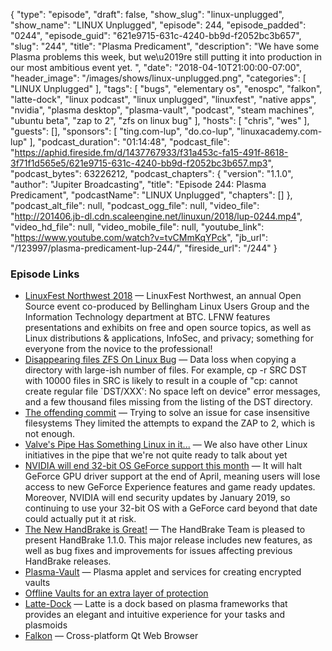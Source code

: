 {
  "type": "episode",
  "draft": false,
  "show_slug": "linux-unplugged",
  "show_name": "LINUX Unplugged",
  "episode": 244,
  "episode_padded": "0244",
  "episode_guid": "621e9715-631c-4240-bb9d-f2052bc3b657",
  "slug": "244",
  "title": "Plasma Predicament",
  "description": "We have some Plasma problems this week, but we\u2019re still putting it into production in our most ambitious event yet. ",
  "date": "2018-04-10T21:00:00-07:00",
  "header_image": "/images/shows/linux-unplugged.png",
  "categories": [
    "LINUX Unplugged"
  ],
  "tags": [
    "bugs",
    "elementary os",
    "enospc",
    "falkon",
    "latte-dock",
    "linux podcast",
    "linux unplugged",
    "linuxfest",
    "native apps",
    "nvidia",
    "plasma desktop",
    "plasma-vault",
    "podcast",
    "steam machines",
    "ubuntu beta",
    "zap to 2",
    "zfs on linux bug"
  ],
  "hosts": [
    "chris",
    "wes"
  ],
  "guests": [],
  "sponsors": [
    "ting.com-lup",
    "do.co-lup",
    "linuxacademy.com-lup"
  ],
  "podcast_duration": "01:14:48",
  "podcast_file": "https://aphid.fireside.fm/d/1437767933/f31a453c-fa15-491f-8618-3f71f1d565e5/621e9715-631c-4240-bb9d-f2052bc3b657.mp3",
  "podcast_bytes": 63226212,
  "podcast_chapters": {
    "version": "1.1.0",
    "author": "Jupiter Broadcasting",
    "title": "Episode 244: Plasma Predicament",
    "podcastName": "LINUX Unplugged",
    "chapters": []
  },
  "podcast_alt_file": null,
  "podcast_ogg_file": null,
  "video_file": "http://201406.jb-dl.cdn.scaleengine.net/linuxun/2018/lup-0244.mp4",
  "video_hd_file": null,
  "video_mobile_file": null,
  "youtube_link": "https://www.youtube.com/watch?v=tvCMmKqYPck",
  "jb_url": "/123997/plasma-predicament-lup-244/",
  "fireside_url": "/244"
}


### Episode Links

  * [LinuxFest Northwest 2018](https://linuxfestnorthwest.org/conferences/lfnw18 "LinuxFest Northwest 2018") — LinuxFest Northwest, an annual Open Source event co-produced by Bellingham Linux Users Group and the Information Technology department at BTC. LFNW features presentations and exhibits on free and open source topics, as well as Linux distributions & applications, InfoSec, and privacy; something for everyone from the novice to the professional!
  * [Disappearing files ZFS On Linux Bug](https://github.com/zfsonlinux/zfs/issues/7401 "Disappearing files ZFS On Linux Bug") — Data loss when copying a directory with large-ish number of files. For example, cp -r SRC DST with 10000 files in SRC is likely to result in a couple of "cp: cannot create regular file `DST/XXX': No space left on device" error messages, and a few thousand files missing from the listing of the DST directory. 
  * [The offending commit](https://github.com/zfsonlinux/zfs/commit/cc63068e95ee725cce03b1b7ce50179825a6cda5 "The offending commit") — Trying to solve an issue for case insensitive filesystems They limited the attempts to expand the ZAP to 2, which is not enough. 
  * [Valve's Pipe Has Something Linux in it...](https://steamcommunity.com/app/221410/discussions/0/1696043806550421224/ "Valve's Pipe Has Something Linux in it...") — We also have other Linux initiatives in the pipe that we're not quite ready to talk about yet
  * [NVIDIA will end 32-bit OS GeForce support this month](https://www.engadget.com/2018/04/09/nvidia-32-bit-os-support-drivers/ "NVIDIA will end 32-bit OS GeForce support this month") — It will halt GeForce GPU driver support at the end of April, meaning users will lose access to new GeForce Experience features and game ready updates. Moreover, NVIDIA will end security updates by January 2019, so continuing to use your 32-bit OS with a GeForce card beyond that date could actually put it at risk.
  * [The New HandBrake is Great!](https://handbrake.fr/news.php?article=39 "The New HandBrake is Great!") — The HandBrake Team is pleased to present HandBrake 1.1.0. This major release includes new features, as well as bug fixes and improvements for issues affecting previous HandBrake releases. 
  * [Plasma-Vault](https://github.com/KDE/plasma-vault "Plasma-Vault") — Plasma applet and services for creating encrypted vaults 
  * [Offline Vaults for an extra layer of protection](https://cukic.co/2018/04/10/offline-vaults-for-extra-layer-of-protection/ "Offline Vaults for an extra layer of protection")
  * [Latte-Dock](https://github.com/psifidotos/Latte-Dock "Latte-Dock") — Latte is a dock based on plasma frameworks that provides an elegant and intuitive experience for your tasks and plasmoids
  * [Falkon](https://github.com/KDE/falkon "Falkon") — Cross-platform Qt Web Browser 


